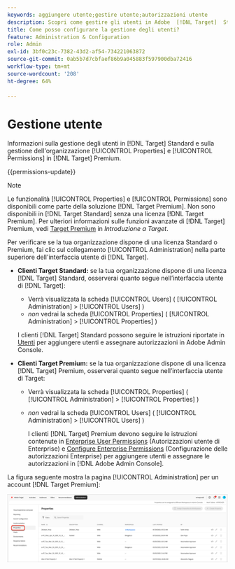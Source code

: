 ```yaml
---
keywords: aggiungere utente;gestire utente;autorizzazioni utente
description: Scopri come gestire gli utenti in Adobe  [!DNL Target]  Standard e come gestire le proprietà e le autorizzazioni Enterprise in Adobe  [!DNL Target]  Premium.
title: Come posso configurare la gestione degli utenti?
feature: Administration & Configuration
role: Admin
exl-id: 3bf0c23c-7382-43d2-af54-734221063872
source-git-commit: 0ab5b7d7cbfaef86b9a045883f597900dba72416
workflow-type: tm+mt
source-wordcount: '208'
ht-degree: 64%

---
```


# Gestione utente

Informazioni sulla gestione degli utenti in [!DNL Target] Standard e sulla gestione dell&#39;organizzazione [!UICONTROL Properties] e [!UICONTROL Permissions] in [!DNL Target] Premium.

{{permissions-update}}

>[!NOTE]
>
>Le funzionalità [!UICONTROL Properties] e [!UICONTROL Permissions] sono disponibili come parte della soluzione [!DNL Target Premium]. Non sono disponibili in [!DNL Target Standard] senza una licenza [!DNL Target Premium]. Per ulteriori informazioni sulle funzioni avanzate di [!DNL Target] Premium, vedi [Target Premium](/help/main/c-intro/intro.md#premium) in *Introduzione a Target*.

Per verificare se la tua organizzazione dispone di una licenza Standard o Premium, fai clic sul collegamento [!UICONTROL Administration] nella parte superiore dell&#39;interfaccia utente di [!DNL Target].

* **Clienti Target Standard:** se la tua organizzazione dispone di una licenza [!DNL Target] Standard, osserverai quanto segue nell’interfaccia utente di [!DNL Target]:

   * Verrà visualizzata la scheda [!UICONTROL Users] ( [!UICONTROL Administration] > [!UICONTROL Users] )
   * *non* vedrai la scheda [!UICONTROL Properties] ( [!UICONTROL Administration] > [!UICONTROL Properties] )

  I clienti [!DNL Target] Standard possono seguire le istruzioni riportate in [Utenti](/help/main/administrating-target/c-user-management/c-user-management/user-management.md) per aggiungere utenti e assegnare autorizzazioni in Adobe Admin Console.

* **Clienti Target Premium:** se la tua organizzazione dispone di una licenza [!DNL Target] Premium, osserverai quanto segue nell’interfaccia utente di Target:

   * Verrà visualizzata la scheda [!UICONTROL Properties] ( [!UICONTROL Administration] > [!UICONTROL Properties] )
   * *non* vedrai la scheda [!UICONTROL Users] ( [!UICONTROL Administration] > [!UICONTROL Users] )

     I clienti [!DNL Target] Premium devono seguire le istruzioni contenute in [Enterprise User Permissions](/help/main/administrating-target/c-user-management/property-channel/property-channel.md#concept_E396B16FA2024ADBA27BC056138F9838) (Autorizzazioni utente di Enterprise) e [Configure Enterprise Permissions](/help/main/administrating-target/c-user-management/property-channel/properties-overview.md#concept_22F2855DBF0D4754B9460F5D68749C71) (Configurazione delle autorizzazioni Enterprise) per aggiungere utenti e assegnare le autorizzazioni in [!DNL Adobe Admin Console].

La figura seguente mostra la pagina [!UICONTROL Administration] per un account [!DNL Target Premium]:

![Scheda Amministrazione](/help/main/administrating-target/assets/premium.png)
